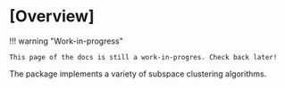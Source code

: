 # [Overview]

!!! warning "Work-in-progress"

    This page of the docs is still a work-in-progres. Check back later!

The package implements a variety of subspace clustering algorithms.





